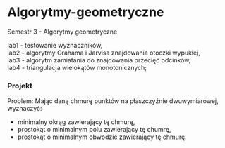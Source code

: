 # Algorytmy-geometryczne
Semestr 3 - Algorytmy geometryczne

lab1 - testowanie wyznaczników,<br>
lab2 - algorytmy Grahama i Jarvisa znajdowania otoczki wypukłej,<br>
lab3 - algorytm zamiatania do znajdowania przecięć odcinków,<br>
lab4 - triangulacja wielokątów monotonicznych;<br>

### Projekt
Problem: Mając daną chmurę punktów na płaszczyźnie dwuwymiarowej, wyznaczyć:
 - minimalny okrąg zawierający tę chmurę,
 - prostokąt o minimalnym polu zawierający tę chumrę,
 - prostokąt o minimalnym obwodzie zawierający tę chmurę.

